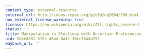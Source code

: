 ```yaml
---
content_type: external-resource
external_url: http://ideas.repec.org/p/qld/uq2004/360.html
has_external_license_warning: true
license: https://en.wikipedia.org/wiki/All_rights_reserved
status: ''
title: Manipulation in Elections with Uncertain Preferences
uid: 5dce4881-5f0c-45ad-8a12-30ccf6a4a752
wayback_url: ''
---
```

